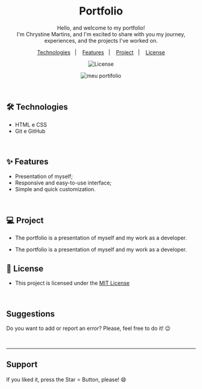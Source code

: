 <h1 align="center"> Portfolio </h1> 

<p align="center">Hello, and welcome to my portfolio! 
  <br>
I'm Chrystine Martins, and I'm excited to share with you my journey, experiences, and the projects I've worked on.</p>

<p align="center">  
  <a href="#-technologies">Technologies</a>&nbsp;&nbsp;&nbsp;|&nbsp;&nbsp;&nbsp;
  <a href="#-features">Features</a>&nbsp;&nbsp;&nbsp;|&nbsp;&nbsp;&nbsp;
  <a href="#-project">Project</a>&nbsp;&nbsp;&nbsp;|&nbsp;&nbsp;&nbsp;
  <a href="#-license">License</a>  
</p>

<p align="center">
  <img alt="License" src="https://img.shields.io/static/v1?label=license&message=MIT&color=c920c9&labelColor=000000">
</p>

<p align="center">
  <img src="src/imagens/portfolio.gif" alt="meu portifolio">

</p>

<br>

## 🛠 Technologies

- HTML e CSS
- Git e GitHub

<br>

## ✨ Features

- Presentation of myself;
- Responsive and easy-to-use interface;
- Simple and quick customization.

<br>

## 💻 Project

- The portfolio is a presentation of myself and my work as a developer.

- The portfolio is a presentation of myself and my work as a developer.


## 📜 License

* This project is licensed under the [MIT License](https://choosealicense.com/licenses/mit/)


<br>

<h2> Suggestions </h2>
<p> Do you want to add or report an error? Please, feel free to do it! 😉 </p>

<br>
<hr>
<h2> Support </h2>
<p> If you liked it, press the Star ⭐ Button, please! 😄 </p>
